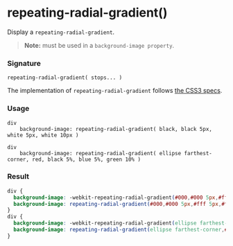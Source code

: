 # repeating-radial-gradient()

Display a `repeating-radial-gradient`.

> **Note:** must be used in a `background-image property`.

### Signature

`repeating-radial-gradient( stops... )`

The implementation of `repeating-radial-gradient` follows [the CSS3 specs](https://developer.mozilla.org/en-US/docs/Web/CSS/repeating-radial-gradient).

### Usage

```stylus
div
    background-image: repeating-radial-gradient( black, black 5px, white 5px, white 10px )

div
    background-image: repeating-radial-gradient( ellipse farthest-corner, red, black 5%, blue 5%, green 10% )
```

### Result

```css
div {
  background-image: -webkit-repeating-radial-gradient(#000,#000 5px,#fff 5px,#fff 10px);
  background-image: repeating-radial-gradient(#000,#000 5px,#fff 5px,#fff 10px);
}
div {
  background-image: -webkit-repeating-radial-gradient(ellipse farthest-corner,#f00,#000 5%,#00f 5%,#008000 10%);
  background-image: repeating-radial-gradient(ellipse farthest-corner,#f00,#000 5%,#00f 5%,#008000 10%);
}
```
